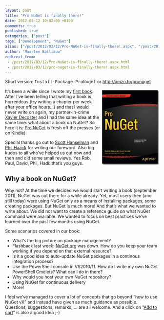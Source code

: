 ```yaml
---
layout: post
title: "Pro NuGet is finally there!"
date: 2012-03-12 10:02:00 +0100
comments: true
published: true
categories: ["post"]
tags: ["Development", "NuGet"]
alias: ["/post/2012/03/12/Pro-NuGet-is-finally-there!.aspx", "/post/2012/03/12/pro-nuget-is-finally-there!.aspx"]
author: "Maarten Balliauw"
redirect_from:
 - /post/2012/03/12/Pro-NuGet-is-finally-there!.aspx.html
 - /post/2012/03/12/pro-nuget-is-finally-there!.aspx.html
---
```


<p>Short version: <span style="font-family: Courier New;">Install-Package ProNuget</span> or <a href="http://amzn.to/pronuget">http://amzn.to/pronuget</a></p>
<p><a href="http://amzn.to/pronuget"><img style="background-image: none; margin: 5px 0px 5px 5px; padding-left: 0px; padding-right: 0px; display: inline; float: right; padding-top: 0px; border-width: 0px;" title="Pro NuGet - Continuous integration Package Restore" src="/images/image_3.png" alt="Pro NuGet - Continuous integration Package Restore" width="186" height="244" align="right" border="0" /></a>It&rsquo;s been a while since I wrote my <a href="http://blog.maartenballiauw.be/post/2009/02/17/Announcing-my-book-ASPNET-MVC-10-Quickly.aspx">first book</a>. After I&rsquo;ve been telling that writing a book is horrendous (try writing a chapter per week after your office hours&hellip;) and that I would never write on again, my partner-in-crime <a href="http://www.xavierdecoster.com">Xavier Decoster</a> and I had the same idea at the same time: what about a book on NuGet? So here it is: <a href="http://amzn.to/pronuget">Pro NuGet</a> is fresh off the presses (or on Kindle).</p>
<p>Special thanks go out to <a href="http://www.hanselman.com">Scott Hanselman</a> and <a href="http://www.haacked.com">Phil Haack</a> for writing our foreword. Also big kudos to all who&rsquo;ve helped us out now and then and did some small reviews. Yes Rob, Paul, David, Phil, Hadi: that&rsquo;s you guys.</p>
<h2>Why a book on NuGet?</h2>
<p>Why not? At the time we decided we would start writing a book (september 2011), NuGet was out there for a while already. Yet, most users then (and still today) were using NuGet only as a means of installing packages, some creating packages. But NuGet is much more! And that&rsquo;s what we wanted to write about. We did not want to create a reference guide on what NuGet command were available. We wanted to focus on best practices we&rsquo;ve learned over the past few months using NuGet.</p>
<p>Some scenarios covered in our book:</p>
<ul>
<li>What&rsquo;s the big picture on package management?</li>
<li>Flashback last week: <a href="http://www.nuget.org">NuGet.org</a> was down. How do you keep your team working if you depend on that external resource?</li>
<li>Is it a good idea to auto-update NuGet packages in a continous integration process?</li>
<li>Use the PowerShell console in VS2010/11. How do I write my own NuGet PowerShell Cmdlets? What can I do in there?</li>
<li>Why would you host your own NuGet repository?</li>
<li>Using NuGet for continuous delivery</li>
<li>More!</li>
</ul>
<p>I feel we&rsquo;ve managed to cover a lot of concepts that go beyond &ldquo;how to use NuGet vX&rdquo; and instead have given as much guidance as possible. Questions, suggestions, remarks, &hellip; are all welcome. And a click on &ldquo;<a href="http://amzn.to/pronuget">Add to cart</a>&rdquo; is also a good idea ;-)</p>



